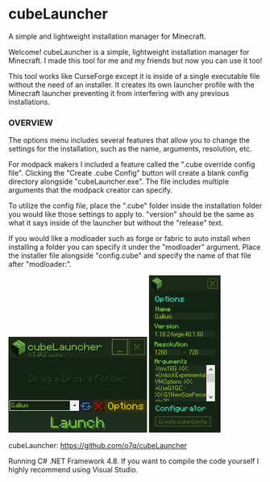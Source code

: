 # cubeLauncher
A simple and lightweight installation manager for Minecraft.

Welcome! cubeLauncher is a simple, lightweight installation manager for Minecraft. I made this tool for me and my friends but now you can use it too!

This tool works like CurseForge except it is inside of a single executable file without the need of an installer. It creates its own launcher profile with the Minecraft launcher preventing it from interfering with any previous installations.

### OVERVIEW
The options menu includes several features that allow you to change the settings for the installation, such as the name, arguments, resolution, etc.

For modpack makers I included a feature called the ".cube override config file". Clicking the "Create .cube Config" button will create a blank config directory alongside "cubeLauncher.exe". The file includes multiple arguments that the modpack creator can specify.

To utilize the config file, place the ".cube" folder inside the installation folder you would like those settings to apply to. "version" should be the same as what it says inside of the launcher but without the "release" text.

If you would like a modloader such as forge or fabric to auto install when installing a folder you can specify it under the "modloader" argument. Place the installer file alongside "config.cube" and specify the name of that file after "modloader:".

<img src="images/v102/v102.png"/>
<img src="images/v102/v102_2.png"/>


cubeLauncher: https://github.com/o7q/cubeLauncher


Running C# .NET Framework 4.8.
If you want to compile the code yourself I highly recommend using Visual Studio.